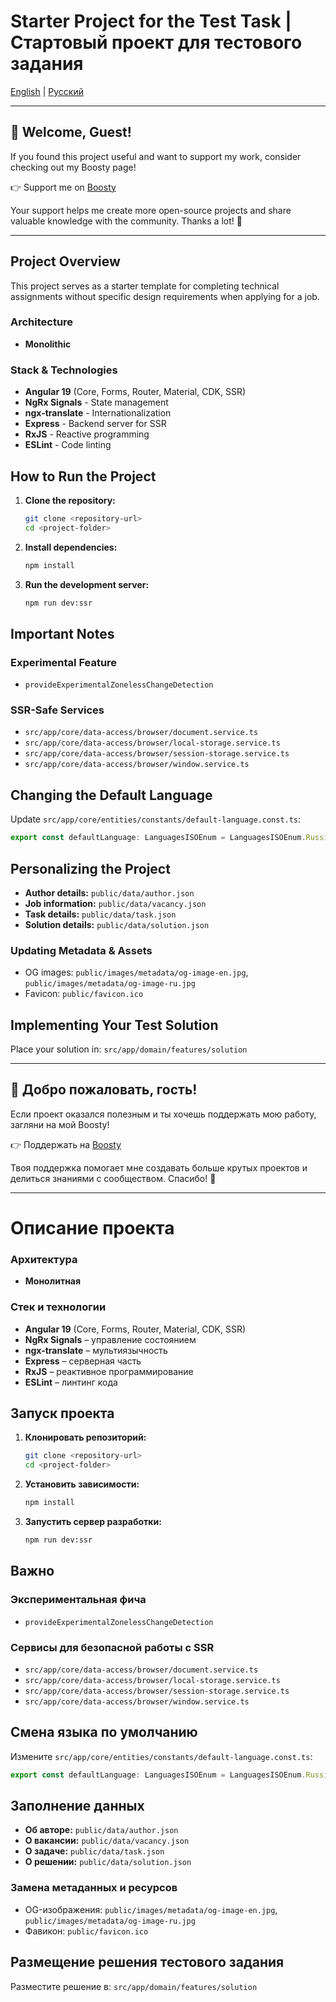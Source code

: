 # Starter Project for the Test Task | Стартовый проект для тестового задания

[English](#project-overview) | [Русский](#описание-проекта)

---

## 🎉 Welcome, Guest!

If you found this project useful and want to support my work, consider checking out my Boosty page!

👉 Support me on [Boosty](https://boosty.to/andrei-shpileuski/donate)

Your support helps me create more open-source projects and share valuable knowledge with the community. Thanks a lot! 🙌

---

## Project Overview

This project serves as a starter template for completing technical assignments without specific design requirements when applying for a job.

### Architecture
- **Monolithic**

### Stack & Technologies
- **Angular 19** (Core, Forms, Router, Material, CDK, SSR)
- **NgRx Signals** - State management
- **ngx-translate** - Internationalization
- **Express** - Backend server for SSR
- **RxJS** - Reactive programming
- **ESLint** - Code linting

## How to Run the Project

1. **Clone the repository:**
   ```sh
   git clone <repository-url>
   cd <project-folder>
   ```
2. **Install dependencies:**
   ```sh
   npm install
   ```
3. **Run the development server:**
   ```sh
   npm run dev:ssr
   ```

## Important Notes
### Experimental Feature
- `provideExperimentalZonelessChangeDetection`

### SSR-Safe Services
- `src/app/core/data-access/browser/document.service.ts`
- `src/app/core/data-access/browser/local-storage.service.ts`
- `src/app/core/data-access/browser/session-storage.service.ts`
- `src/app/core/data-access/browser/window.service.ts`

## Changing the Default Language
Update `src/app/core/entities/constants/default-language.const.ts`:
```ts
export const defaultLanguage: LanguagesISOEnum = LanguagesISOEnum.Russian;
```

## Personalizing the Project
- **Author details:** `public/data/author.json`
- **Job information:** `public/data/vacancy.json`
- **Task details:** `public/data/task.json`
- **Solution details:** `public/data/solution.json`

### Updating Metadata & Assets
- OG images: `public/images/metadata/og-image-en.jpg`, `public/images/metadata/og-image-ru.jpg`
- Favicon: `public/favicon.ico`

## Implementing Your Test Solution
Place your solution in:
`src/app/domain/features/solution`

---

## 🎉 Добро пожаловать, гость!

Если проект оказался полезным и ты хочешь поддержать мою работу, загляни на мой Boosty!

👉 Поддержать на [Boosty](https://boosty.to/andrei-shpileuski/donate)

Твоя поддержка помогает мне создавать больше крутых проектов и делиться знаниями с сообществом. Спасибо! 🙌

---

# Описание проекта

### Архитектура
- **Монолитная**

### Стек и технологии
- **Angular 19** (Core, Forms, Router, Material, CDK, SSR)
- **NgRx Signals** – управление состоянием
- **ngx-translate** – мультиязычность
- **Express** – серверная часть
- **RxJS** – реактивное программирование
- **ESLint** – линтинг кода

## Запуск проекта

1. **Клонировать репозиторий:**
   ```sh
   git clone <repository-url>
   cd <project-folder>
   ```
2. **Установить зависимости:**
   ```sh
   npm install
   ```
3. **Запустить сервер разработки:**
   ```sh
   npm run dev:ssr
   ```

## Важно
### Экспериментальная фича
- `provideExperimentalZonelessChangeDetection`

### Сервисы для безопасной работы с SSR
- `src/app/core/data-access/browser/document.service.ts`
- `src/app/core/data-access/browser/local-storage.service.ts`
- `src/app/core/data-access/browser/session-storage.service.ts`
- `src/app/core/data-access/browser/window.service.ts`

## Смена языка по умолчанию
Измените `src/app/core/entities/constants/default-language.const.ts`:
```ts
export const defaultLanguage: LanguagesISOEnum = LanguagesISOEnum.Russian;
```

## Заполнение данных
- **Об авторе:** `public/data/author.json`
- **О вакансии:** `public/data/vacancy.json`
- **О задаче:** `public/data/task.json`
- **О решении:** `public/data/solution.json`

### Замена метаданных и ресурсов
- OG-изображения: `public/images/metadata/og-image-en.jpg`, `public/images/metadata/og-image-ru.jpg`
- Фавикон: `public/favicon.ico`

## Размещение решения тестового задания
Разместите решение в:
`src/app/domain/features/solution`
